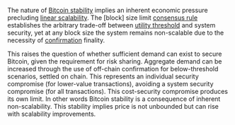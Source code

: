 The nature of [Bitcoin stability](Stability-Property) implies an inherent economic pressure precluding [linear scalability](https://en.wikipedia.org/wiki/Scalability). The [block] size limit [consensus rule](Glossary#rule) establishes the arbitrary trade-off between [utility threshold](Utility-Threshold-Principle) and system security, yet at any block size the system remains non-scalable due to the necessity of [confirmation](Glossary#confirmation) finality.

This raises the question of whether sufficient demand can exist to secure Bitcoin, given the requirement for risk sharing. Aggregate demand can be increased through the use of off-chain confirmation for below-threshold scenarios, settled on chain. This represents an individual security compromise (for lower-value transactions), avoiding a system security compromise (for all transactions). This cost-security compromise produces its own limit. In other words Bitcoin stability is a consequence of inherent non-scalability. This stability implies price is not unbounded but can rise with scalability improvements.